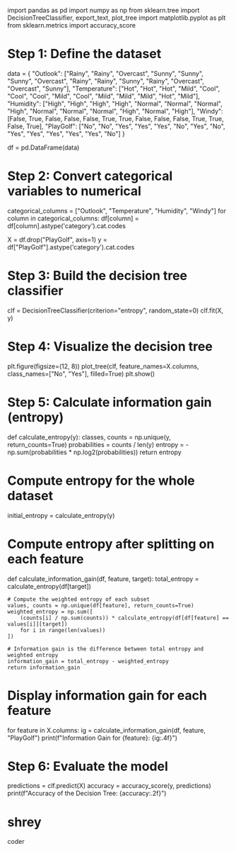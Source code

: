import pandas as pd
import numpy as np
from sklearn.tree import DecisionTreeClassifier, export_text, plot_tree
import matplotlib.pyplot as plt
from sklearn.metrics import accuracy_score

# Step 1: Define the dataset
data = {
    "Outlook": ["Rainy", "Rainy", "Overcast", "Sunny", "Sunny", "Sunny", "Overcast", "Rainy", "Rainy", "Sunny", "Rainy", "Overcast", "Overcast", "Sunny"],
    "Temperature": ["Hot", "Hot", "Hot", "Mild", "Cool", "Cool", "Cool", "Mild", "Cool", "Mild", "Mild", "Mild", "Hot", "Mild"],
    "Humidity": ["High", "High", "High", "High", "Normal", "Normal", "Normal", "High", "Normal", "Normal", "Normal", "High", "Normal", "High"],
    "Windy": [False, True, False, False, False, True, True, False, False, False, True, True, False, True],
    "PlayGolf": ["No", "No", "Yes", "Yes", "Yes", "No", "Yes", "No", "Yes", "Yes", "Yes", "Yes", "Yes", "No"]
}

df = pd.DataFrame(data)

# Step 2: Convert categorical variables to numerical
categorical_columns = ["Outlook", "Temperature", "Humidity", "Windy"]
for column in categorical_columns:
    df[column] = df[column].astype('category').cat.codes

X = df.drop("PlayGolf", axis=1)
y = df["PlayGolf"].astype('category').cat.codes

# Step 3: Build the decision tree classifier
clf = DecisionTreeClassifier(criterion="entropy", random_state=0)
clf.fit(X, y)

# Step 4: Visualize the decision tree
plt.figure(figsize=(12, 8))
plot_tree(clf, feature_names=X.columns, class_names=["No", "Yes"], filled=True)
plt.show()

# Step 5: Calculate information gain (entropy)
def calculate_entropy(y):
    classes, counts = np.unique(y, return_counts=True)
    probabilities = counts / len(y)
    entropy = -np.sum(probabilities * np.log2(probabilities))
    return entropy

# Compute entropy for the whole dataset
initial_entropy = calculate_entropy(y)

# Compute entropy after splitting on each feature
def calculate_information_gain(df, feature, target):
    total_entropy = calculate_entropy(df[target])
    
    # Compute the weighted entropy of each subset
    values, counts = np.unique(df[feature], return_counts=True)
    weighted_entropy = np.sum([
        (counts[i] / np.sum(counts)) * calculate_entropy(df[df[feature] == values[i]][target])
        for i in range(len(values))
    ])
    
    # Information gain is the difference between total entropy and weighted entropy
    information_gain = total_entropy - weighted_entropy
    return information_gain

# Display information gain for each feature
for feature in X.columns:
    ig = calculate_information_gain(df, feature, "PlayGolf")
    print(f"Information Gain for {feature}: {ig:.4f}")

# Step 6: Evaluate the model
predictions = clf.predict(X)
accuracy = accuracy_score(y, predictions)
print(f"Accuracy of the Decision Tree: {accuracy:.2f}")
# shrey
coder
